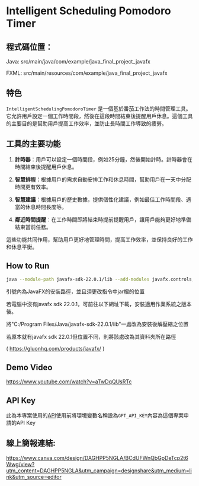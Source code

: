# Intelligent Scheduling Pomodoro Timer

## 程式碼位置：

Java:
src/main/java/com/example/java_final_project_javafx

FXML:
src/main/resources/com/example/java_final_project_javafx

## 特色

`IntelligentSchedulingPomodoroTimer` 是一個基於番茄工作法的時間管理工具。它允許用戶設定一個工作時間段，然後在這段時間結束後提醒用戶休息。這個工具的主要目的是幫助用戶提高工作效率，並防止長時間工作導致的疲勞。

## 工具的主要功能

1. **計時器**：用戶可以設定一個時間段，例如25分鐘，然後開始計時。計時器會在時間結束後提醒用戶休息。

2. **智慧排程**：根據用戶的需求自動安排工作和休息時間，幫助用戶在一天中分配時間更有效率。

3. **智慧建議**：根據用戶的歷史數據，提供個性化建議，例如最佳工作時間段、適當的休息時間長度等。

4. **鄰近時間提醒**：在工作時間即將結束時提前提醒用戶，讓用戶能夠更好地準備結束當前任務。

這些功能共同作用，幫助用戶更好地管理時間，提高工作效率，並保持良好的工作和休息平衡。

## How to Run

```bash
java --module-path javafx-sdk-22.0.1/lib --add-modules javafx.controls,javafx.fxml -jar 第2組_番茄鐘_Java2024.jar
```

引號內為JavaFX的安裝路徑，並且須更改指令中jar檔的位置

若電腦中沒有javafx sdk 22.0.1，可前往以下網址下載，安裝適用作業系統之版本後。


將"C:/Program Files/Java/javafx-sdk-22.0.1/lib"一處改為安裝後解壓縮之位置

若原本就有javafx sdk 22.0.1但位置不同，則將該處改為其資料夾所在路徑

( https://gluonhq.com/products/javafx/ )


## Demo Video

https://www.youtube.com/watch?v=aTwDqQUsRTc

## API Key

此為本專案使用的[API](https://github.com/chatanywhere/GPT_API_free)使用前將環境變數名稱設為`GPT_API_KEY`內容為這個專案申請的API Key

## 線上簡報連結:

https://www.canva.com/design/DAGHPP5NGLA/BCdUFWnQbGpDeTcp2t6Wwg/view?utm_content=DAGHPP5NGLA&utm_campaign=designshare&utm_medium=link&utm_source=editor

